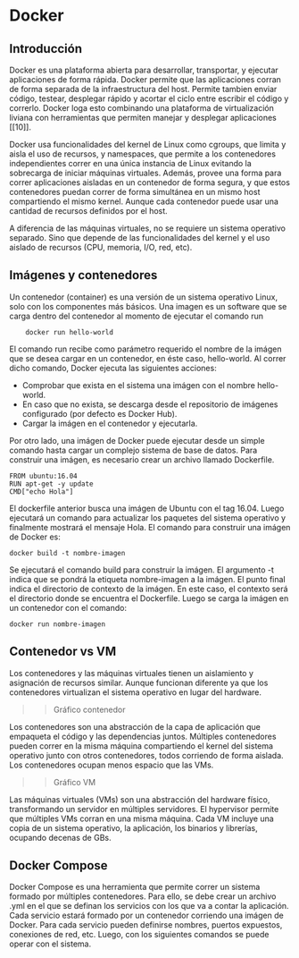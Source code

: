 # Docker

## Introducción

Docker es una plataforma abierta para desarrollar, transportar, y ejecutar aplicaciones de forma rápida. Docker permite que las aplicaciones corran de forma separada de la infraestructura del host. Permite tambien enviar código, testear, desplegar rápido y acortar el ciclo entre escribir el código y correrlo. Docker loga esto combinando una plataforma de virtualización liviana con herramientas que permiten manejar y desplegar aplicaciones [[10]].

Docker usa funcionalidades del kernel de Linux como cgroups, que limita y aisla el uso de recursos, y namespaces, que permite a los contenedores independientes correr en una única instancia de Linux evitando la sobrecarga de iniciar máquinas virtuales.
Además, provee una forma para correr aplicaciones aisladas en un contenedor de forma segura, y que estos contenedores puedan correr de forma simultánea en un mismo host compartiendo el mismo kernel. Aunque cada contenedor puede usar una cantidad de recursos definidos por el host.

A diferencia de las máquinas virtuales, no se requiere un sistema operativo separado. Sino que depende de las funcionalidades del kernel y el uso aislado de recursos (CPU, memoria, I/O, red, etc).

## Imágenes y contenedores

Un contenedor (container) es una versión de un sistema operativo Linux, solo con los componentes más básicos. Una imagen es un software que se carga dentro del contenedor al momento de ejecutar el comando run

```
    docker run hello-world
```

El comando run recibe como parámetro requerido el nombre de la imágen que se desea cargar en un contenedor, en éste caso, hello-world.
Al correr dicho comando, Docker ejecuta las siguientes acciones:

- Comprobar que exista en el sistema una imágen con el nombre hello-world.
- En caso que no exista, se descarga desde el repositorio de imágenes configurado (por defecto es Docker Hub).
- Cargar la imágen en el contenedor y ejecutarla.

Por otro lado, una imágen de Docker puede ejecutar desde un simple comando hasta cargar un complejo sistema de base de datos.
Para construir una imágen, es necesario crear un archivo llamado Dockerfile.

```
FROM ubuntu:16.04
RUN apt-get -y update
CMD["echo Hola"]
```

El dockerfile anterior busca una imágen de Ubuntu con el tag 16.04. Luego ejecutará un comando para actualizar los paquetes del sistema operativo y finalmente mostrará el mensaje Hola.
El comando para construir una imágen de Docker es:

```
docker build -t nombre-imagen
```

Se ejecutará el comando build para construir la imágen. El argumento -t indica que se pondrá la etiqueta nombre-imagen a la imágen. El punto final indica el directorio de contexto de la imágen. En este caso, el contexto será el directorio donde se encuentra el Dockerfile.
Luego se carga la imágen en un contenedor con el comando:

```
docker run nombre-imagen
```


## Contenedor vs VM

Los contenedores y las máquinas virtuales tienen un aislamiento y asignación de recursos similar. Aunque funcionan diferente ya que los contenedores virtualizan el sistema operativo en lugar del hardware.

>> Gráfico contenedor

Los contenedores son una abstracción de la capa de aplicación que empaqueta el código y las dependencias juntos. Múltiples contenedores pueden correr en la misma máquina compartiendo el kernel del sistema operativo junto con otros contenedores, todos corriendo de forma aislada. Los contenedores ocupan menos espacio que las VMs.

>> Gráfico VM

Las máquinas virtuales (VMs) son una abstracción del hardware físico, transformando un servidor en múltiples servidores. El hypervisor permite que múltiples VMs corran en una misma máquina. Cada VM incluye una copia de un sistema operativo, la aplicación, los binarios y librerías, ocupando decenas de GBs.


## Docker Compose

Docker Compose es una herramienta que permite correr un sistema formado por múltiples contenedores. Para ello, se debe crear un archivo .yml en el que se definan los servicios con los que va a contar la aplicación. Cada servicio estará formado por un contenedor corriendo una imágen de Docker. 
Para cada servicio pueden definirse nombres, puertos expuestos, conexiones de red, etc. Luego, con los siguientes comandos se puede operar con el sistema.

